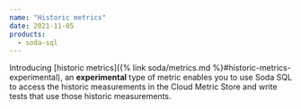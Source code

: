 ```yaml
---
name: "Historic metrics"
date: 2021-11-05
products:
  - soda-sql
---
```


Introducing [historic metrics]({% link soda/metrics.md %}#historic-metrics-experimental), an **experimental** type of metric enables you to use Soda SQL to access the historic measurements in the Cloud Metric Store and write tests that use those historic measurements.

<!--Refer to the <a href="https://github.com/sodadata/soda-sql/blob/main/CHANGELOG.md" target="_blank">Soda SQL Changelog</a> for details.-->
